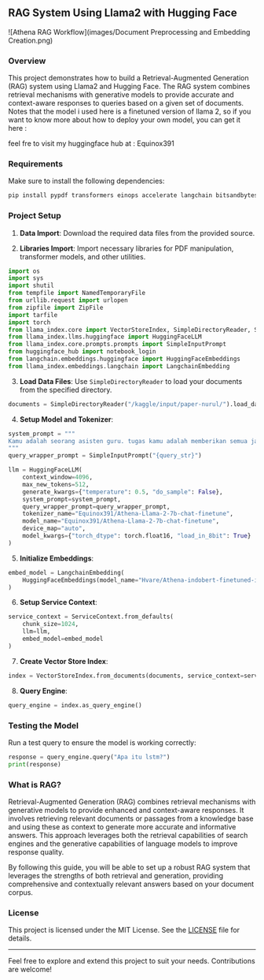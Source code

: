 ## RAG System Using Llama2 with Hugging Face
![Athena RAG Workflow](images/Document Preprocessing and Embedding Creation.png)
### Overview

This project demonstrates how to build a Retrieval-Augmented Generation (RAG) system using Llama2 and Hugging Face. The RAG system combines retrieval mechanisms with generative models to provide accurate and context-aware responses to queries based on a given set of documents. Notes that the model i used here is a finetuned version of llama 2, so if you want to know more about how to deploy your own model, you can get it here :

feel fre to visit my huggingface hub at : Equinox391

### Requirements

Make sure to install the following dependencies:

```sh
pip install pypdf transformers einops accelerate langchain bitsandbytes sentence-transformers llama_index llama-index-llms-huggingface langchain-community llama-index-embeddings-langchain
```

### Project Setup

1. **Data Import**: Download the required data files from the provided source.

2. **Libraries Import**: Import necessary libraries for PDF manipulation, transformer models, and other utilities.

```python
import os
import sys
import shutil
from tempfile import NamedTemporaryFile
from urllib.request import urlopen
from zipfile import ZipFile
import tarfile
import torch
from llama_index.core import VectorStoreIndex, SimpleDirectoryReader, ServiceContext
from llama_index.llms.huggingface import HuggingFaceLLM
from llama_index.core.prompts.prompts import SimpleInputPrompt
from huggingface_hub import notebook_login
from langchain.embeddings.huggingface import HuggingFaceEmbeddings
from llama_index.embeddings.langchain import LangchainEmbedding
```

3. **Load Data Files**: Use `SimpleDirectoryReader` to load your documents from the specified directory.

```python
documents = SimpleDirectoryReader("/kaggle/input/paper-nurul/").load_data()
```

4. **Setup Model and Tokenizer**:

```python
system_prompt = """
Kamu adalah seorang asisten guru. tugas kamu adalah memberikan semua jawaban dari pertanyaan yang ditanyakan, dan permintaan yang diminta oleh guru seakurat mungkin berdasarkan instruksi dan konteks yang diberikan. Jika kamu tidak tahu jawabannya, bilang kamu tidak mengetahui hal tersebut karena keterbatasan pengetahuan.
"""
query_wrapper_prompt = SimpleInputPrompt("{query_str}")

llm = HuggingFaceLLM(
    context_window=4096,
    max_new_tokens=512,
    generate_kwargs={"temperature": 0.5, "do_sample": False},
    system_prompt=system_prompt,
    query_wrapper_prompt=query_wrapper_prompt,
    tokenizer_name="Equinox391/Athena-Llama-2-7b-chat-finetune",
    model_name="Equinox391/Athena-Llama-2-7b-chat-finetune",
    device_map="auto",
    model_kwargs={"torch_dtype": torch.float16, "load_in_8bit": True}
)
```

5. **Initialize Embeddings**:

```python
embed_model = LangchainEmbedding(
    HuggingFaceEmbeddings(model_name="Hvare/Athena-indobert-finetuned-indonli-SentenceTransformer")
)
```

6. **Setup Service Context**:

```python
service_context = ServiceContext.from_defaults(
    chunk_size=1024,
    llm=llm,
    embed_model=embed_model
)
```

7. **Create Vector Store Index**:

```python
index = VectorStoreIndex.from_documents(documents, service_context=service_context)
```

8. **Query Engine**:

```python
query_engine = index.as_query_engine()
```

### Testing the Model

Run a test query to ensure the model is working correctly:

```python
response = query_engine.query("Apa itu lstm?")
print(response)
```

### What is RAG?

Retrieval-Augmented Generation (RAG) combines retrieval mechanisms with generative models to provide enhanced and context-aware responses. It involves retrieving relevant documents or passages from a knowledge base and using these as context to generate more accurate and informative answers. This approach leverages both the retrieval capabilities of search engines and the generative capabilities of language models to improve response quality.

By following this guide, you will be able to set up a robust RAG system that leverages the strengths of both retrieval and generation, providing comprehensive and contextually relevant answers based on your document corpus.

### License

This project is licensed under the MIT License. See the [LICENSE](LICENSE) file for details.

---

Feel free to explore and extend this project to suit your needs. Contributions are welcome!
